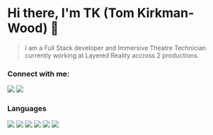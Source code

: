 # Hi there, I'm TK (Tom Kirkman-Wood) 👋 

> I am a Full Stack developer and Immersive Theatre Technician currently working at Layered Reality accross 2 productions. 

### Connect with me:
[<img src="https://img.shields.io/badge/-Website-ed5555?&style=for-the-badge&logo=html5&logoColor=white" />][website]
[<img src="https://img.shields.io/badge/-Discord-7289da?&style=for-the-badge&logo=discord&logoColor=white" />][discord]
<br />

### Languages

[<img src="https://img.shields.io/badge/-javascript-F7DF1E?&style=for-the-badge&logo=javascript&logoColor=black" />][website]
[<img src="https://img.shields.io/badge/HTML5-E34F26?style=for-the-badge&logo=html5&logoColor=white" />][website]
[<img src="https://img.shields.io/badge/-css3-1572B6?&style=for-the-badge&logo=css3&logoColor=white" />][website]
[<img src="https://img.shields.io/badge/-VSCode-007ACC?&style=for-the-badge&logo=visual-studio-code&logoColor=white" />][website]
[<img src="https://img.shields.io/badge/-Git-F05032?&style=for-the-badge&logo=git&logoColor=white" />][website]
[<img src="https://img.shields.io/badge/github-223159.svg?style=for-the-badge&logo=github&logoColor=white" />][website]

<br />

[website]: https://tkw.bz
[discord]: https://discord.gg/BZxgC5sGa3

